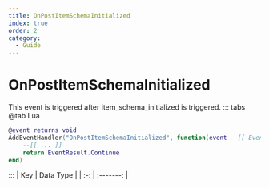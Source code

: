 ```yaml
---
title: OnPostItemSchemaInitialized
index: true
order: 2
category:
  - Guide
---
```


# OnPostItemSchemaInitialized
This event is triggered after item_schema_initialized is triggered.
::: tabs
@tab Lua
```lua
@event returns void
AddEventHandler("OnPostItemSchemaInitialized", function(event --[[ Event ]])
    --[[ ... ]]
    return EventResult.Continue
end)
```

:::
| Key | Data Type |
| :-: | :-------: |